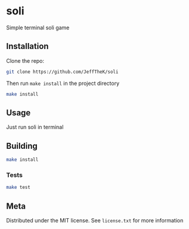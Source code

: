 # soli

Simple terminal soli game

## Installation

Clone the repo:

```sh
git clone https://github.com/JeffTheK/soli
```

Then run `make install` in the project directory

```sh
make install
```

## Usage

Just run soli in terminal

## Building

```sh
make install
```

### Tests

```sh
make test
```

## Meta

Distributed under the MIT license. See ``license.txt`` for more information